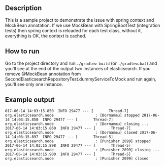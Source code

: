 ## Description

This is a sample project to demonstrate the issue with spring context and MockBean annotation.
If we use MockBean with SpringBootTest (integration tests) then spring context is reloaded for each test class, without it, everything is OK,
the context is cached.

## How to run

Go to the project directory and run `./gradlew build` (or `./gradlew.bat`) and you'll see at the end of the output two instances of elasticsearch. If you remove @MockBean annotation from SecondElasticsearchRepositoryTest.dummyServiceToMock and run again, you'll see only one instance.

## Example output

`017-06-14 14:03:15.850  INFO 29477 --- [       Thread-7] org.elasticsearch.node                   : [Dormammu] stopped
2017-06-14 14:03:15.850  INFO 29477 --- [       Thread-7] org.elasticsearch.node                   : [Dormammu] closing ...
2017-06-14 14:03:15.860  INFO 29477 --- [       Thread-7] org.elasticsearch.node                   : [Dormammu] closed
2017-06-14 14:03:15.897  INFO 29477 --- [       Thread-5] org.elasticsearch.node                   : [Punisher 2099] stopped
2017-06-14 14:03:15.898  INFO 29477 --- [       Thread-5] org.elasticsearch.node                   : [Punisher 2099] closing ...
2017-06-14 14:03:15.900  INFO 29477 --- [       Thread-5] org.elasticsearch.node                   : [Punisher 2099] closed`
